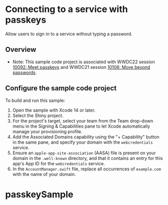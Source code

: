 # Connecting to a service with passkeys

Allow users to sign in to a service without typing a password.

## Overview

- Note: This sample code project is associated with WWDC22 session [10092: Meet passkeys](https://developer.apple.com/wwdc22/10092/) and WWDC21 session [10106: Move beyond passwords](https://developer.apple.com/wwdc21/10106/).


## Configure the sample code project

To build and run this sample:
1. Open the sample with Xcode 14 or later.
2. Select the Shiny project.
3. For the project's target, select your team from the Team drop-down menu in the Signing & Capabilities pane to let Xcode automatically manage your provisioning profile.
4. Add the Associated Domains capability using the "+ Capability" button in the same pane, and specify your domain with the `webcredentials` service.
5. Ensure an `apple-app-site-association` (AASA) file is present on your domain in the `.well-known` directory, and that it contains an entry for this app's App ID for the `webcredentials` service.
6. In the `AccountManager.swift` file, replace all occurrences of `example.com` with the name of your domain.
# passkeySample
